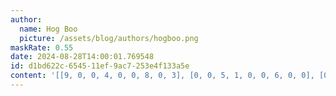 ```yaml
---
author:
  name: Hog Boo
  picture: /assets/blog/authors/hogboo.png
maskRate: 0.55
date: 2024-08-28T14:00:01.769548
id: d1bd622c-6545-11ef-9ac7-253e4f133a5e
content: '[[9, 0, 0, 4, 0, 0, 8, 0, 3], [0, 0, 5, 1, 0, 0, 6, 0, 0], [0, 0, 4, 0, 0, 0, 0, 0, 0], [5, 0, 0, 2, 0, 0, 0, 9, 0], [7, 0, 8, 0, 0, 0, 2, 1, 6], [3, 0, 0, 8, 0, 9, 0, 0, 7], [0, 5, 3, 9, 0, 0, 7, 8, 0], [1, 0, 7, 3, 2, 5, 0, 6, 0], [6, 0, 9, 7, 8, 0, 1, 0, 5]]'
---
```

